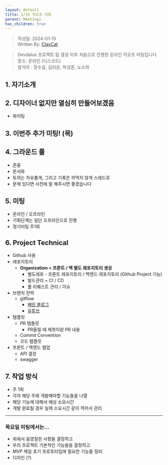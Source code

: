 ```yaml
---
layout: default
title: 1/15 킥오프 미팅
parent: Meetings
has_children: true
---
```


> 작성일: 2024-01-15  
> Written By: [ClayCat](https://github.com/claycat)

> Devdalus 프로젝트 팀 결성 이후 처음으로 진행한 온라인 킥오프 미팅입니다  
> 장소: 온라인 (디스코드)  
> 참석자 : 장수길, 김라온, 박성훈,  노소희

## 1. 자기소개
## 2. 디자이너 없지만 열심히 만들어보겠음
* 화이팅  

## 3. 이번주 추가 미팅! (목)

## 4. 그라운드 룰
* 존중
* 문서화
* 토의는 자유롭게, 그리고 기록은 까먹지 않게 스레드로
* 문제 있다면 사전에 말 해주시면 좋겠습니다

## 5. 미팅
* 온라인 / 오프라인
* 기획단계는 일단 오프라인으로 진행
*  정기미팅 주1회

## 6. Project Technical
* Github 사용
* 레포지토리
    * **Organization + 프론트 / 백 별도 래포지토리 생성**
        * 별도레포 - 프론트 레포지토리 / 백엔드 레포지토리 (Github Project 기능)
        * 빌드관리 + CI / CD
        * 풀 리퀘스트 관리 / 이슈
* 브랜치 전략
    * gitflow 
        * [배민 블로그](https://techblog.woowahan.com/2553)
        * [유튜브](https://youtu.be/wtsr5keXUyE?si=2IqGmOsTSfhQllxK)
* 템플릿
    * PR 템플릿
        * PR올릴 때 제목이랑 PR 내용
    * Commit Convention
    * 코드 템플릿
* 프론트 / 백엔드 협업
    * API 결정
    * swagger

## 7. 작업 방식
* 주 1회
* 각자 해당 주에 개발해야할 기능들을 나열
* 해당 기능에 대해서 예상 소요시간
* 개발 완료될 경우 실제 소요시간 같이 적어서 관리

---

### 목요일 미팅에서는…
* 위에서 음영칠한 사항들 결정하고
* 우리 프로젝트 기본적인 기능들을 결정하고
* MVP 제일 초기 프로토타입에 필요한 기능들 정리
* 디자인 (?)